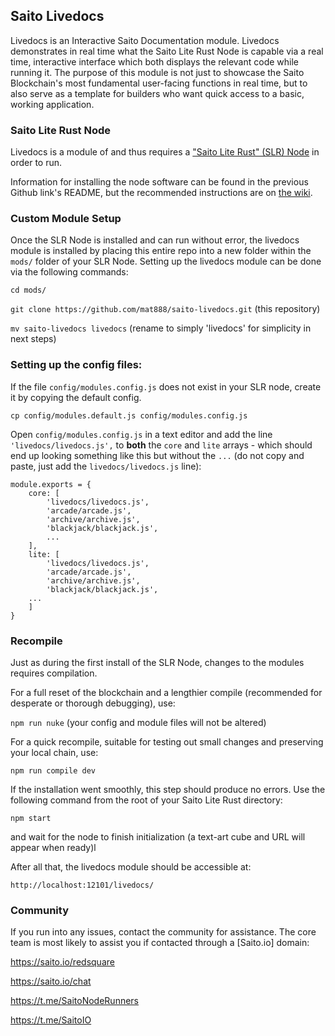 ## Saito Livedocs

Livedocs is an Interactive Saito Documentation module. Livedocs demonstrates in real time what the Saito Lite Rust Node is capable via a real time, interactive interface which both displays the relevant code while running it. The purpose of this module is not just to showcase the Saito Blockchain's most fundamental user-facing functions in real time, but to also serve as a template for builders who want quick access to a basic, working application.

### Saito Lite Rust Node

Livedocs is a module of and thus requires a ["Saito Lite Rust" (SLR) Node](https://github.com/SaitoTech/saito-lite-rust) in order to run.

Information for installing the node software can be found in the previous Github link's README, but the recommended instructions are on [the wiki](https://wiki.saito.io/tech/installation/javascript).

### Custom Module Setup

Once the SLR Node is installed and can run without error, the livedocs module is installed by placing this entire repo into a new folder within the `mods/` folder of your SLR Node. Setting up the livedocs module can be done via the following commands:

`cd mods/`

`git clone https://github.com/mat888/saito-livedocs.git` (this repository)

`mv saito-livedocs livedocs` (rename to simply 'livedocs' for simplicity in next steps)

### Setting up the config files:

If the file `config/modules.config.js` does not exist in your SLR node, create it by copying the default config.

`cp config/modules.default.js config/modules.config.js`

Open `config/modules.config.js` in a text editor and add the line `'livedocs/livedocs.js',` to **both** the `core` and `lite` arrays - which should end up looking something like this but without the `...` (do not copy and paste, just add the `livedocs/livedocs.js` line):
```
module.exports = {
	core: [
		'livedocs/livedocs.js',
		'arcade/arcade.js',
		'archive/archive.js',
		'blackjack/blackjack.js',
		...
	],
	lite: [
		'livedocs/livedocs.js',
		'arcade/arcade.js',
		'archive/archive.js',
		'blackjack/blackjack.js',
    ...
	]
}
```

### Recompile

Just as during the first install of the SLR Node, changes to the modules requires compilation.

For a full reset of the blockchain and a lengthier compile (recommended for desperate or thorough debugging), use:

`npm run nuke` (your config and module files will not be altered)

For a quick recompile, suitable for testing out small changes and preserving your local chain, use:

`npm run compile dev`

If the installation went smoothly, this step should produce no errors. Use the following command from the root of your Saito Lite Rust directory:

`npm start`

and wait for the node to finish initialization (a text-art cube and URL will appear when ready)l

After all that, the livedocs module should be accessible at:

`http://localhost:12101/livedocs/`

### Community

If you run into any issues, contact the community for assistance. The core team is most likely to assist you if contacted through a [Saito.io] domain:

https://saito.io/redsquare

https://saito.io/chat

https://t.me/SaitoNodeRunners

https://t.me/SaitoIO
